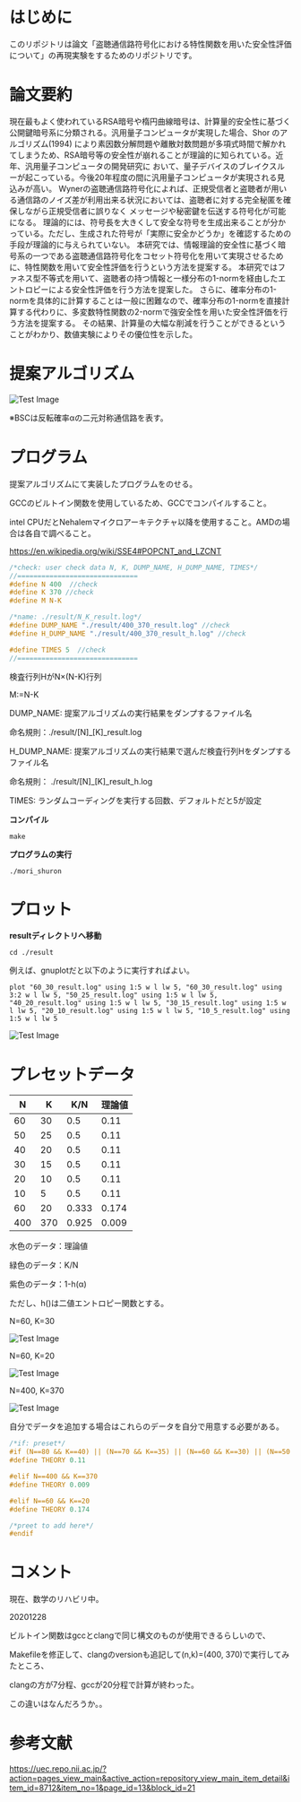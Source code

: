 # はじめに
このリポジトリは論文「盗聴通信路符号化における特性関数を用いた安全性評価について」の再現実験をするためのリポジトリです。

# 論文要約

現在最もよく使われているRSA暗号や楕円曲線暗号は、計算量的安全性に基づく公開鍵暗号系に分類される。汎用量子コンピュータが実現した場合、Shor のアルゴリズム(1994)
により素因数分解問題や離散対数問題が多項式時間で解かれてしまうため、RSA暗号等の安全性が崩れることが理論的に知られている。近年、汎用量子コンピュータの開発研究に
おいて、量子デバイスのブレイクスルーが起こっている。今後20年程度の間に汎用量子コンピュータが実現される見込みが高い。
Wynerの盗聴通信路符号化によれば、正規受信者と盗聴者が用いる通信路のノイズ差が利用出来る状況においては、盗聴者に対する完全秘匿を確保しながら正規受信者に誤りなく
メッセージや秘密鍵を伝送する符号化が可能になる。
理論的には、符号長を大きくして安全な符号を生成出来ることが分かっている。ただし、生成された符号が「実際に安全かどうか」を確認するための手段が理論的に与えられていない。
本研究では、情報理論的安全性に基づく暗号系の一つである盗聴通信路符号化をコセット符号化を用いて実現させるために、特性関数を用いて安全性評価を行うという方法を提案する。
本研究ではファネス型不等式を用いて、盗聴者の持つ情報と一様分布の1-normを経由したエントロピーによる安全性評価を行う方法を提案した。
さらに、確率分布の1-normを具体的に計算することは一般に困難なので、確率分布の1-normを直接計算する代わりに、多変数特性関数の2-normで強安全性を用いた安全性評価を行う方法を提案する。
その結果、計算量の大幅な削減を行うことができるということがわかり、数値実験によりその優位性を示した。


# 提案アルゴリズム 

![Test Image ](./img/mori_shuron.PNG)

※BSCは反転確率αの二元対称通信路を表す。

# プログラム

提案アルゴリズムにて実装したプログラムをのせる。

GCCのビルトイン関数を使用しているため、GCCでコンパイルすること。

intel CPUだとNehalemマイクロアーキテクチャ以降を使用すること。AMDの場合は各自で調べること。

https://en.wikipedia.org/wiki/SSE4#POPCNT_and_LZCNT


``` ./src/mori_shuron.c 以下を編集
/*check: user check data N, K, DUMP_NAME, H_DUMP_NAME, TIMES*/
//==============================
#define N 400  //check
#define K 370 //check
#define M N-K  

/*name: ./result/N_K_result.log*/
#define DUMP_NAME "./result/400_370_result.log" //check
#define H_DUMP_NAME "./result/400_370_result_h.log" //check

#define TIMES 5  //check
//==============================
```
検査行列HがN×(N-K)行列

M:=N-K

DUMP_NAME: 提案アルゴリズムの実行結果をダンプするファイル名 

命名規則：./result/[N]_[K]_result.log

H_DUMP_NAME: 提案アルゴリズムの実行結果で選んだ検査行列Hをダンプするファイル名

命名規則： ./result/[N]_[K]_result_h.log

TIMES: ランダムコーディングを実行する回数、デフォルトだと5が設定

**コンパイル**

```
make
```
**プログラムの実行**

```
./mori_shuron
```

# プロット

**resultディレクトリへ移動**

```
cd ./result
```

例えば、gnuplotだと以下のように実行すればよい。

```
plot "60_30_result.log" using 1:5 w l lw 5, "60_30_result.log" using 3:2 w l lw 5, "50_25_result.log" using 1:5 w l lw 5, "40_20_result.log" using 1:5 w l lw 5, "30_15_result.log" using 1:5 w l lw 5, "20_10_result.log" using 1:5 w l lw 5, "10_5_result.log" using 1:5 w l lw 5  
```

![Test Image ](./img/mori_shuron_demo.png)

# プレセットデータ

| N | K | K/N | 理論値 |
| ---- | ---- | ---- | ---- |
| 60 | 30 | 0.5 | 0.11 |
| 50 | 25 | 0.5 | 0.11 |
| 40 | 20 | 0.5 | 0.11 |
| 30 | 15 | 0.5 | 0.11 |
| 20 | 10 | 0.5 | 0.11 |
| 10 | 5 | 0.5 | 0.11 |
| 60 | 20 | 0.333 | 0.174 |
| 400 | 370 | 0.925 | 0.009 |

水色のデータ：理論値

緑色のデータ：K/N

紫色のデータ：1-h(α)

ただし、h()は二値エントロピー関数とする。

N=60, K=30

![Test Image ](./img/60_30_plot_theory.png)

N=60, K=20

![Test Image ](./img/60_20_plot_theory.png)

N=400, K=370

![Test Image ](./img/400_370_plot_theory.png)

自分でデータを追加する場合はこれらのデータを自分で用意する必要がある。

``` ./src/mori_shuron.c
/*if: preset*/
#if (N==80 && K==40) || (N==70 && K==35) || (N==60 && K==30) || (N==50 && K==25) || (N==40 && K==20) || (N==30 && K==15) || (N==20 && K==10) || (N==10 && K==5) 
#define THEORY 0.11

#elif N==400 && K==370
#define THEORY 0.009

#elif N==60 && K==20
#define THEORY 0.174

/*preet to add here*/
#endif
```

# コメント

現在、数学のリハビリ中。

20201228

ビルトイン関数はgccとclangで同じ構文のものが使用できるらしいので、

Makefileを修正して、clangのversionも追記して(n,k)=(400, 370)で実行してみたところ、

clangの方が7分程、gccが20分程で計算が終わった。

この違いはなんだろうか。。

# 参考文献

https://uec.repo.nii.ac.jp/?action=pages_view_main&active_action=repository_view_main_item_detail&item_id=8712&item_no=1&page_id=13&block_id=21
